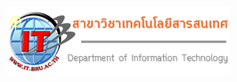 <p align="center"><a href="https://it.bru.ac.th/" target="_blank"><img src="LogoHead-1.png" width="400"></a></p>
